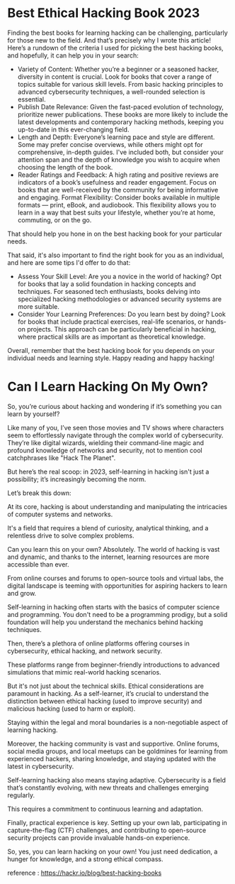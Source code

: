 # Best Ethical Hacking Book 2023
Finding the best books for learning hacking can be challenging, particularly for those new to the field.  And that’s precisely why I wrote this article!  Here’s a rundown of the criteria I used for picking the best hacking books, and hopefully, it can help you in your search:

   - Variety of Content: Whether you’re a beginner or a seasoned hacker, diversity in content is crucial. Look for books that cover a range of topics suitable for various skill levels. From basic hacking principles to advanced cybersecurity techniques, a well-rounded selection is essential.
   - Publish Date Relevance: Given the fast-paced evolution of technology, prioritize newer publications. These books are more likely to include the latest developments and contemporary hacking methods, keeping you up-to-date in this ever-changing field.
   - Length and Depth: Everyone’s learning pace and style are different. Some may prefer concise overviews, while others might opt for comprehensive, in-depth guides. I've included both, but consider your attention span and the depth of knowledge you wish to acquire when choosing the length of the book.
   - Reader Ratings and Feedback: A high rating and positive reviews are indicators of a book’s usefulness and reader engagement. Focus on books that are well-received by the community for being informative and engaging.
    Format Flexibility: Consider books available in multiple formats — print, eBook, and audiobook. This flexibility allows you to learn in a way that best suits your lifestyle, whether you’re at home, commuting, or on the go.

That should help you hone in on the best hacking book for your particular needs.

That said, it's also important to find the right book for you as an individual, and here are some tips I'd offer to do that:

   - Assess Your Skill Level: Are you a novice in the world of hacking? Opt for books that lay a solid foundation in hacking concepts and techniques. For seasoned tech enthusiasts, books delving into specialized hacking methodologies or advanced security systems are more suitable.
   - Consider Your Learning Preferences: Do you learn best by doing? Look for books that include practical exercises, real-life scenarios, or hands-on projects. This approach can be particularly beneficial in hacking, where practical skills are as important as theoretical knowledge.

Overall, remember that the best hacking book for you depends on your individual needs and learning style. Happy reading and happy hacking!

# Can I Learn Hacking On My Own?

So, you’re curious about hacking and wondering if it’s something you can learn by yourself?

Like many of you, I’ve seen those movies and TV shows where characters seem to effortlessly navigate through the complex world of cybersecurity. They’re like digital wizards, wielding their command-line magic and profound knowledge of networks and security, not to mention cool catchphrases like "Hack The Planet".

But here’s the real scoop: in 2023, self-learning in hacking isn't just a possibility; it’s increasingly becoming the norm. 

Let’s break this down:

At its core, hacking is about understanding and manipulating the intricacies of computer systems and networks.

It's a field that requires a blend of curiosity, analytical thinking, and a relentless drive to solve complex problems.

Can you learn this on your own? Absolutely. The world of hacking is vast and dynamic, and thanks to the internet, learning resources are more accessible than ever.

From online courses and forums to open-source tools and virtual labs, the digital landscape is teeming with opportunities for aspiring hackers to learn and grow.

Self-learning in hacking often starts with the basics of computer science and programming. You don't need to be a programming prodigy, but a solid foundation will help you understand the mechanics behind hacking techniques. 

Then, there’s a plethora of online platforms offering courses in cybersecurity, ethical hacking, and network security.

These platforms range from beginner-friendly introductions to advanced simulations that mimic real-world hacking scenarios.

But it's not just about the technical skills. Ethical considerations are paramount in hacking. As a self-learner, it’s crucial to understand the distinction between ethical hacking (used to improve security) and malicious hacking (used to harm or exploit).

Staying within the legal and moral boundaries is a non-negotiable aspect of learning hacking.

Moreover, the hacking community is vast and supportive. Online forums, social media groups, and local meetups can be goldmines for learning from experienced hackers, sharing knowledge, and staying updated with the latest in cybersecurity.

Self-learning hacking also means staying adaptive. Cybersecurity is a field that’s constantly evolving, with new threats and challenges emerging regularly.

This requires a commitment to continuous learning and adaptation.

Finally, practical experience is key. Setting up your own lab, participating in capture-the-flag (CTF) challenges, and contributing to open-source security projects can provide invaluable hands-on experience.

So, yes, you can learn hacking on your own! You just need dedication, a hunger for knowledge, and a strong ethical compass.

reference : https://hackr.io/blog/best-hacking-books

